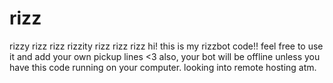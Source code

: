 # rizz
rizzy rizz rizz
rizzity rizz rizz rizz
hi! this is my rizzbot code!!
feel free to use it and add your own pickup lines <3
also, your bot will be offline unless you have this code running on your computer. looking into remote hosting atm.
